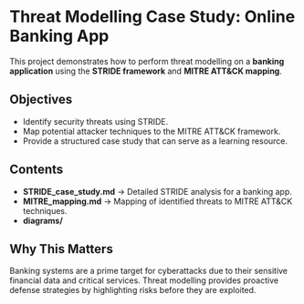 # Threat Modelling Case Study: Online Banking App

This project demonstrates how to perform threat modelling on a **banking application** using the **STRIDE framework** and **MITRE ATT&CK mapping**.

## Objectives
- Identify security threats using STRIDE.
- Map potential attacker techniques to the MITRE ATT&CK framework.
- Provide a structured case study that can serve as a learning resource.

## Contents
- **STRIDE_case_study.md** → Detailed STRIDE analysis for a banking app.
- **MITRE_mapping.md** → Mapping of identified threats to MITRE ATT&CK techniques.
- **diagrams/**

## Why This Matters
Banking systems are a prime target for cyberattacks due to their sensitive financial data and critical services. Threat modelling provides proactive defense strategies by highlighting risks before they are exploited.

